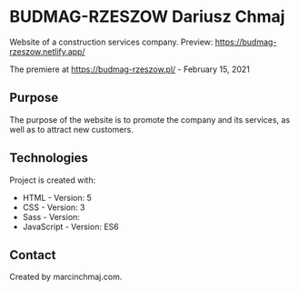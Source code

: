 # BUDMAG-RZESZOW Dariusz Chmaj 
Website of a construction services company.
Preview: https://budmag-rzeszow.netlify.app/

The premiere at https://budmag-rzeszow.pl/ - February 15, 2021

## Purpose
The purpose of the website is to promote the company and its services, as well as to attract new customers.

## Technologies
Project is created with:
* HTML - Version: 5
* CSS - Version: 3
* Sass - Version:
* JavaScript - Version: ES6

## Contact
Created by marcinchmaj.com.